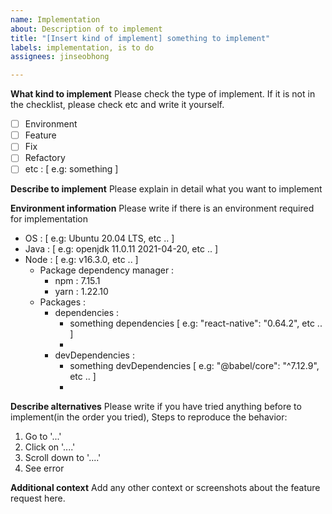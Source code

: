 ```yaml
---
name: Implementation
about: Description of to implement
title: "[Insert kind of implement] something to implement"
labels: implementation, is to do
assignees: jinseobhong

---
```


**What kind to implement**
Please check the type of implement. If it is not in the checklist, please check etc and write it yourself.

- [ ] Environment
- [ ] Feature
- [ ] Fix
- [ ] Refactory
- [ ] etc : [ e.g: something ]

**Describe to implement**
Please explain in detail what you want to implement

**Environment information**
Please write if there is an environment required for implementation 

- OS : [ e.g: Ubuntu 20.04 LTS, etc .. ]
- Java : [ e.g: openjdk 11.0.11 2021-04-20, etc .. ]
- Node : [ e.g: v16.3.0, etc .. ]
    - Package dependency manager :
        - npm : 7.15.1
        - yarn : 1.22.10
    - Packages :
        - dependencies :
            - something dependencies [ e.g: "react-native": "0.64.2", etc .. ]
            -
        - devDependencies :
            - something devDependencies [ e.g: "@babel/core": "^7.12.9", etc .. ]
            -
    
**Describe alternatives**
Please write if you have tried anything before to implement(in the order you tried), Steps to reproduce the behavior:
1. Go to '...'
2. Click on '....'
3. Scroll down to '....'
4. See error

**Additional context**
Add any other context or screenshots about the feature request here.
